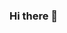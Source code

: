 ### Hi there 👋

<!--
I'm a inovative Senior Backend Engineer worked in a multiple hight growth tech companies. I have strong coding and designing skills.
Here are some ideas to get you started:

- 🔭 I’m currently working on Checkout, Payment and inventories flow
- 🌱 I’m currently learning scaling microservices architecture in very high scale.
- 👯 I’m looking for greate computer scientist role if any which teach me something great.
- 🤔 I’m looking for help community and tech peoples.
- 💬 Talk me about traning neural network and distributed system.
- 📫 How to reach me: ...
📝  [LinkedIn](https://www.linkedin.com/in/ankur-tripathi-a579aa142/) 
📂  [Github](https://github.com/a9k00r/)
-->
